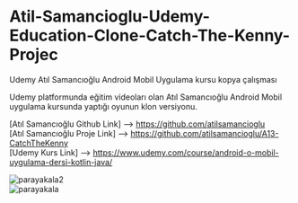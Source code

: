 # Atil-Samancioglu-Udemy-Education-Clone-Catch-The-Kenny-Projec
Udemy Atıl Samancıoğlu Android Mobil Uygulama kursu kopya çalışması <br>

Udemy platformunda eğitim videoları olan Atıl Samancıoğlu Android Mobil uygulama kursunda yaptığı oyunun klon versiyonu. <br>

[Atıl Samancıoğlu Github Link] --> https://github.com/atilsamancioglu <br>
[Atıl Samancıoğlu Proje Link] --> https://github.com/atilsamancioglu/A13-CatchTheKenny <br>
[Udemy Kurs Link] --> https://www.udemy.com/course/android-o-mobil-uygulama-dersi-kotlin-java/ <br>


![parayakala2](https://user-images.githubusercontent.com/89781470/229339597-3d43fc59-3cb1-4e1f-961e-f8793a701440.JPG) <br>
![parayakala](https://user-images.githubusercontent.com/89781470/229339599-86103c6b-eedb-4edf-86df-4aba68728764.JPG) <br>
